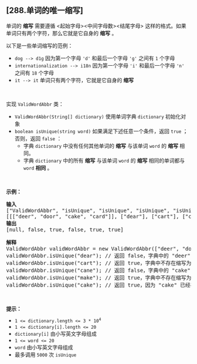 ## [288.单词的唯一缩写]
<p>单词的 <strong>缩写</strong> 需要遵循 <起始字母><中间字母数><结尾字母> 这样的格式。如果单词只有两个字符，那么它就是它自身的 <strong>缩写</strong> 。</p>

<p>以下是一些单词缩写的范例：</p>

<ul>
	<li><code>dog --> d1g</code> 因为第一个字母 <code>'d'</code> 和最后一个字母 <code>'g'</code> 之间有 <code>1</code> 个字母</li>
	<li><code>internationalization --> i18n</code> 因为第一个字母 <code>'i'</code> 和最后一个字母 <code>'n'</code> 之间有 <code>18</code> 个字母</li>
	<li><code>it --> it</code> 单词只有两个字符，它就是它自身的 <strong>缩写</strong></li>
</ul>

<p> </p>

<p>实现 <code>ValidWordAbbr</code> 类：</p>

<ul>
	<li><code>ValidWordAbbr(String[] dictionary)</code> 使用单词字典 <code>dictionary</code> 初始化对象</li>
	<li><code>boolean isUnique(string word)</code> 如果满足下述任意一个条件，返回 <code>true</code> ；否则，返回 <code>false</code> ：
	<ul>
		<li>字典 <code>dictionary</code> 中没有任何其他单词的 <strong>缩写</strong> 与该单词 <code>word</code> 的 <strong>缩写</strong> 相同。</li>
		<li>字典 <code>dictionary</code> 中的所有 <strong>缩写</strong> 与该单词 <code>word</code> 的 <strong>缩写</strong> 相同的单词都与 <code>word</code> <strong>相同</strong> 。</li>
	</ul>
	</li>
</ul>

<p> </p>

<p><strong>示例：</strong></p>

<pre>
<strong>输入</strong>
["ValidWordAbbr", "isUnique", "isUnique", "isUnique", "isUnique", "isUnique"]
[[["deer", "door", "cake", "card"]], ["dear"], ["cart"], ["cane"], ["make"], ["cake"]]
<strong>输出
</strong>[null, false, true, false, true, true]

<strong>解释</strong>
ValidWordAbbr validWordAbbr = new ValidWordAbbr(["deer", "door", "cake", "card"]);
validWordAbbr.isUnique("dear"); // 返回 false，字典中的 "deer" 与输入 "dear" 的缩写都是 "d2r"，但这两个单词不相同
validWordAbbr.isUnique("cart"); // 返回 true，字典中不存在缩写为 "c2t" 的单词
validWordAbbr.isUnique("cane"); // 返回 false，字典中的 "cake" 与输入 "cane" 的缩写都是 "c2e"，但这两个单词不相同
validWordAbbr.isUnique("make"); // 返回 true，字典中不存在缩写为 "m2e" 的单词
validWordAbbr.isUnique("cake"); // 返回 true，因为 "cake" 已经存在于字典中，并且字典中没有其他缩写为 "c2e" 的单词
</pre>

<p> </p>

<p><strong>提示：</strong></p>

<ul>
	<li><code>1 <= dictionary.length <= 3 * 10<sup>4</sup></code></li>
	<li><code>1 <= dictionary[i].length <= 20</code></li>
	<li><code>dictionary[i]</code> 由小写英文字母组成</li>
	<li><code>1 <= word <= 20</code></li>
	<li><code>word</code> 由小写英文字母组成</li>
	<li>最多调用 <code>5000</code> 次 <code>isUnique</code></li>
</ul>
